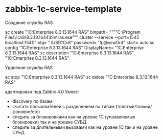 # zabbix-1c-service-template

Создание службы RAS

sc create "1C:Enterprise 8.3.13.1644 RAS" binpath= """"C:\Program Files\1cv8\8.3.13.1644\bin\ras.exe""" cluster --service --port=1545 localhost:1540" obj= ".\USR1Cv8" password= "!p@sswOrd" start= auto
sc config "1C:Enterprise 8.3.13.1644 RAS" DisplayName= "1C:Enterprise 8.3.13.1644 RAS"
sc description "1C:Enterprise 8.3.13.1644 RAS" "1C:Enterprise 8.3.13.1644 RAS"

Удаление службы RAS

sc stop "1C:Enterprise 8.3.13.1644 RAS"
sc delete "1C:Enterprise 8.3.13.1644 RAS"



адаптирован под Zabbix 4.0
Умеет:
- discovery по базам
- считать пользователей с разделением по типам (толстый/тонкий/фоновое/etc)
- следить за блокировками как на уровне 1С (управляемые блокировки) так и на уровне СУБД
- следить за длительными вызовами как на уровне 1С так и на уровне СУБД
